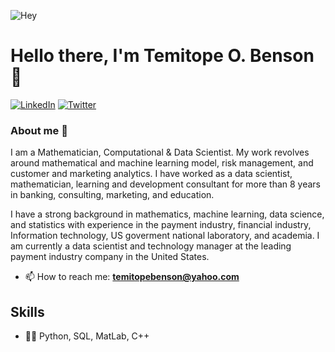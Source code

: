 <!--
**Temitope746/temitope746** is a ✨ _special_ ✨ repository because its `README.md` (this file) appears on your GitHub profile.

Here are some ideas to get you started:

- 🔭 I’m currently working on ...
- 🌱 I’m currently learning ...
- 👯 I’m looking to collaborate on ...
- 🤔 I’m looking for help with ...
- 💬 Ask me about ...
- 📫 How to reach me: ...
- 😄 Pronouns: ...
- ⚡ Fun fact: ...
![Hello there](https://media1.tenor.com/images/6a4df9527c54d4528fb2b2ab47e7d422/tenor.gif?itemid=13774600)

-->
![Hey](https://www.google.com/url?sa=i&url=https%3A%2F%2Ftenor.com%2Fview%2Fhello-there-baby-yoda-mandolorian-hello-gif-21715714&psig=AOvVaw3DR5VI56qdaD1hbzTY-8w-&ust=1699381044457000&source=images&cd=vfe&ved=0CBEQjhxqFwoTCKClgvD9r4IDFQAAAAAdAAAAABAE)

# Hello there, I'm Temitope O. Benson 👋

<p> <a href="https://www.linkedin.com/in/temitopebenson/" target="_blank"><img alt="LinkedIn" src="https://img.shields.io/badge/linkedin-%230077B5.svg?&style=for-the-badge&logo=linkedin&logoColor=white" /></a>  <a href="https://twitter.com/officiabenson/" target="_blank"><img alt="Twitter" src="https://img.shields.io/badge/twitter-%230077B5.svg?&style=for-the-badge&logo=twitter&logoColor=white" /></a> 
</p>

### About me :rocket:

I am a Mathematician, Computational & Data Scientist. My work revolves around mathematical and machine learning model, risk management, and customer and marketing analytics. I have worked as a data scientist, mathematician, learning and development consultant for more than 8 years in banking, consulting, marketing, and education. 

I have a strong background in mathematics, machine learning, data science, and statistics with experience in the payment industry, financial industry, Information technology, US goverment national laboratory, and academia. I am currently a data scientist and technology manager at the leading payment industry company in the United States.

- 📫 How to reach me: **temitopebenson@yahoo.com**

## Skills
* 👨‍💻 Python, SQL, MatLab, C++



